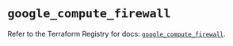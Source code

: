 # `google_compute_firewall`

Refer to the Terraform Registry for docs: [`google_compute_firewall`](https://registry.terraform.io/providers/hashicorp/google-beta/6.18.1/docs/resources/google_compute_firewall).

